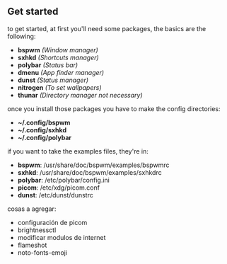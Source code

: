 ## Get started

to get started, at first you'll need some packages, the basics are the following:

- **bspwm** *(Window manager)*
- **sxhkd** *(Shortcuts manager)*
- **polybar** *(Status bar)*
- **dmenu** *(App finder manager)*
- **dunst** *(Status manager)*
- **nitrogen** *(To set wallpapers)*
- **thunar** *(Directory manager not necessary)*

once you install those packages you have to make the config directories:

- **~/.config/bspwm**
- **~/.config/sxhkd**
- **~/.config/polybar**

if you want to take the examples files, they're in:

- **bspwm**: /usr/share/doc/bspwm/examples/bspwmrc
- **sxhkd**: /usr/share/doc/bspwm/examples/sxhkdrc
- **polybar**: /etc/polybar/config.ini
- **picom**: /etc/xdg/picom.conf
- **dunst**: /etc/dunst/dunstrc

cosas a agregar:
- configuración de picom
- brightnessctl
- modificar modulos de internet
- flameshot
- noto-fonts-emoji
